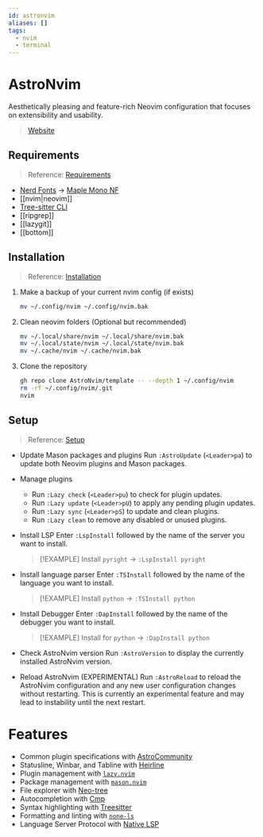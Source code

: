```yaml
---
id: astronvim
aliases: []
tags:
  - nvim
  - terminal
---
```


# AstroNvim

Aesthetically pleasing and feature-rich Neovim configuration that focuses on extensibility and usability.

> [Website](https://astronvim.com/)

## Requirements

> Reference: [Requirements](https://astronvim.com/#-requirements)

- [Nerd Fonts](https://www.nerdfonts.com/) -> [Maple Mono NF](https://github.com/ryanoasis/nerd-fonts/tree/master/patched-fonts/MapleMono)
- [[nvim|neovim]]
- [Tree-sitter CLI](https://github.com/tree-sitter/tree-sitter/blob/master/cli/README.md#installation)
- [[ripgrep]]
- [[lazygit]]
- [[bottom]]

## Installation

> Reference: [Installation](https://astronvim.com/#-installation)

1. Make a backup of your current nvim config (if exists)

   ```bash
   mv ~/.config/nvim ~/.config/nvim.bak
   ```

2. Clean neovim folders (Optional but recommended)

   ```bash
   mv ~/.local/share/nvim ~/.local/share/nvim.bak
   mv ~/.local/state/nvim ~/.local/state/nvim.bak
   mv ~/.cache/nvim ~/.cache/nvim.bak
   ```

3. Clone the repository

   ```bash
   gh repo clone AstroNvim/template -- --depth 1 ~/.config/nvim
   rm -rf ~/.config/nvim/.git
   nvim
   ```

## Setup

> Reference: [Setup](https://astronvim.com/#-setup)

- Update Mason packages and plugins
  Run `:AstroUpdate` (`<Leader>pa`) to update both Neovim plugins and Mason packages.

- Manage plugins

  - Run `:Lazy check` (`<Leader>pu`) to check for plugin updates.
  - Run `:Lazy update` (`<Leader>pU`) to apply any pending plugin updates.
  - Run `:Lazy sync` (`<Leader>pS`) to update and clean plugins.
  - Run `:Lazy clean` to remove any disabled or unused plugins.

- Install LSP
  Enter `:LspInstall` followed by the name of the server you want to install.

  > [!EXAMPLE]
  > Install `pyright` -> `:LspInstall pyright`

- Install language parser
  Enter `:TSInstall` followed by the name of the language you want to install.

  > [!EXAMPLE]
  > Install `python` -> `:TSInstall python`

- Install Debugger
  Enter `:DapInstall` followed by the name of the debugger you want to install.

  > [!EXAMPLE]
  > Install for `python` -> `:DapInstall python`

- Check AstroNvim version
  Run `:AstroVersion` to display the currently installed AstroNvim version.

- Reload AstroNvim (EXPERIMENTAL)
  Run `:AstroReload` to reload the AstroNvim configuration and any new user configuration changes without restarting.
  This is currently an experimental feature and may lead to instability until the next restart.

# Features

- Common plugin specifications with [AstroCommunity](https://github.com/AstroNvim/astrocommunity)
- Statusline, Winbar, and Tabline with [Heirline](https://github.com/rebelot/heirline.nvim)
- Plugin management with [`lazy.nvim`](https://github.com/folke/lazy.nvim)
- Package management with [`mason.nvim`](https://github.com/williamboman/mason.nvim)
- File explorer with [Neo-tree](https://github.com/nvim-neo-tree/neo-tree.nvim)
- Autocompletion with [Cmp](https://github.com/hrsh7th/nvim-cmp)
- Syntax highlighting with [Treesitter](https://github.com/nvim-treesitter/nvim-treesitter)
- Formatting and linting with [`none-ls`](https://github.com/nvimtools/none-ls.nvim)
- Language Server Protocol with [Native LSP](https://github.com/neovim/nvim-lspconfig)
